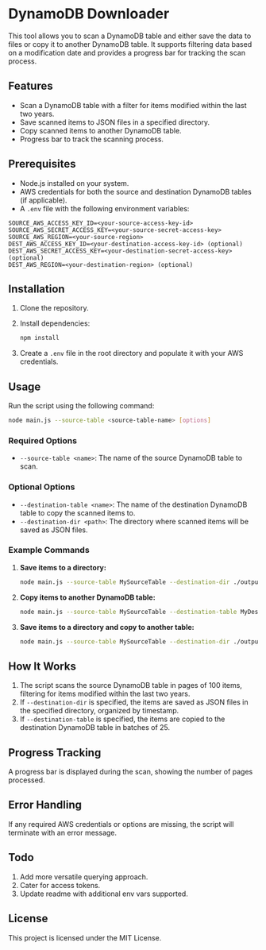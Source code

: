 DynamoDB Downloader
===================

This tool allows you to scan a DynamoDB table and either save the data to files or copy it to another DynamoDB table. It supports filtering data based on a modification date and provides a progress bar for tracking the scan process.

## Features

- Scan a DynamoDB table with a filter for items modified within the last two years.
- Save scanned items to JSON files in a specified directory.
- Copy scanned items to another DynamoDB table.
- Progress bar to track the scanning process.

## Prerequisites

- Node.js installed on your system.
- AWS credentials for both the source and destination DynamoDB tables (if applicable).
- A `.env` file with the following environment variables:

```plaintext
SOURCE_AWS_ACCESS_KEY_ID=<your-source-access-key-id>
SOURCE_AWS_SECRET_ACCESS_KEY=<your-source-secret-access-key>
SOURCE_AWS_REGION=<your-source-region>
DEST_AWS_ACCESS_KEY_ID=<your-destination-access-key-id> (optional)
DEST_AWS_SECRET_ACCESS_KEY=<your-destination-secret-access-key> (optional)
DEST_AWS_REGION=<your-destination-region> (optional)
```

## Installation

1. Clone the repository.
2. Install dependencies:

   ```bash
   npm install
   ```

3. Create a `.env` file in the root directory and populate it with your AWS credentials.

## Usage

Run the script using the following command:

```bash
node main.js --source-table <source-table-name> [options]
```

### Required Options

- `--source-table <name>`: The name of the source DynamoDB table to scan.

### Optional Options

- `--destination-table <name>`: The name of the destination DynamoDB table to copy the scanned items to.
- `--destination-dir <path>`: The directory where scanned items will be saved as JSON files.

### Example Commands

1. **Save items to a directory:**

   ```bash
   node main.js --source-table MySourceTable --destination-dir ./output
   ```

2. **Copy items to another DynamoDB table:**

   ```bash
   node main.js --source-table MySourceTable --destination-table MyDestinationTable
   ```

3. **Save items to a directory and copy to another table:**

   ```bash
   node main.js --source-table MySourceTable --destination-dir ./output --destination-table MyDestinationTable
   ```

## How It Works

1. The script scans the source DynamoDB table in pages of 100 items, filtering for items modified within the last two years.
2. If `--destination-dir` is specified, the items are saved as JSON files in the specified directory, organized by timestamp.
3. If `--destination-table` is specified, the items are copied to the destination DynamoDB table in batches of 25.

## Progress Tracking

A progress bar is displayed during the scan, showing the number of pages processed.

## Error Handling

If any required AWS credentials or options are missing, the script will terminate with an error message.

## Todo

1. Add more versatile querying approach.
2. Cater for access tokens.
3. Update readme with additional env vars supported.

## License

This project is licensed under the MIT License.
